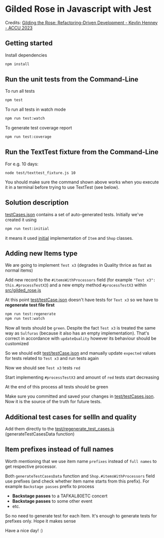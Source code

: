 # Gilded Rose in Javascript with Jest

Credits: [Gilding the Rose: Refactoring-Driven Development - Kevlin Henney - ACCU 2023](https://www.youtube.com/watch?v=kTcDBYCpj7Q)

## Getting started

Install dependencies

```sh
npm install
```

## Run the unit tests from the Command-Line

To run all tests

```sh
npm test
```

To run all tests in watch mode

```sh
npm run test:watch
```

To generate test coverage report

```sh
npm run test:coverage
```

## Run the TextTest fixture from the Command-Line

For e.g. 10 days:

```
node test/texttest_fixture.js 10
```

You should make sure the command shown above works when you execute it in a terminal before trying to use TextTest (see below).

## Solution description

[testCases.json](./test/testCases.json) contains a set of auto-generated tests. Initially we've created it using

```sh
npm run test:initial
```

it means it used [initial](./test/initial_implementation.js) implementation of `Item` and `Shop` classes.

## Adding new Items type

We are going to implement `Test x3` (degrades in Quality thrice as fast as normal items)

Add new record to the `#itemsWithProcessors` field (for example `"Test x3": this.#processTestX3`) and a new empty method `#processTestX3` within [src/gilded_rose.js](./src/gilded_rose.js)

At this point [test/testCase.json](./test/testCases.json) doesn't have tests for `Text x3` so we have to **regenerate test file first**

```sh
npm run test:regenerate
npm run test:watch
```

Now all tests should be `green`. Despite the fact `Test x3` is treated the same way as `Sulfuras` (because it also has an empty implementation). That's correct in accordance with `updateQuality` however its behaviour should be customized

So we should edit [test/testCase.json](./test/testCases.json) and manually update `expected` values for tests related to `Test x3` and run tests again

Now we should see `Test x3` tests `red`

Start implementing `#processTestX3` and amount of `red` tests start decreasing

At the end of this process all tests should be green

Make sure you committed and saved your changes in [test/testCases.json](./test/testCases.json). Now it is the source of the truth for future tests.
 
## Additional test cases for sellIn and quality

Add them directly to the [test/regenerate_test_cases.js](./test/regenerate_test_cases.js)  (generateTestCasesData function)

## Item prefixes instead of full names

Worth mentioning that we use item name `prefixes` instead of `full names` to get respective processor.

Both `generateTestCasesData` function and `Shop.#itemsWithProcessors` field use prefixes (and check whether item name starts from this prefix). For example `Backstage passes` prefix to process
- **Backstage passes** to a TAFKAL80ETC concert
- **Backstage passes** to some other event
- etc.

So no need to generate test for each Item. It's enough to generate tests for prefixes only. Hope it makes sense

Have a nice day! :)